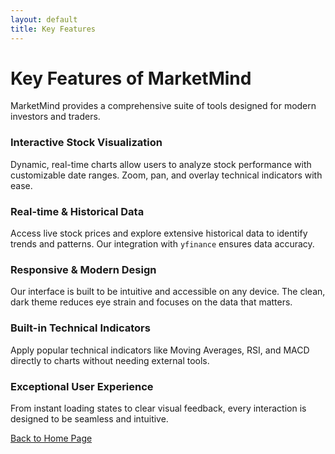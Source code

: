 ```yaml
---
layout: default
title: Key Features
---
```


# Key Features of MarketMind

MarketMind provides a comprehensive suite of tools designed for modern investors and traders.

### Interactive Stock Visualization
Dynamic, real-time charts allow users to analyze stock performance with customizable date ranges. Zoom, pan, and overlay technical indicators with ease.

### Real-time & Historical Data
Access live stock prices and explore extensive historical data to identify trends and patterns. Our integration with `yfinance` ensures data accuracy.

### Responsive & Modern Design
Our interface is built to be intuitive and accessible on any device. The clean, dark theme reduces eye strain and focuses on the data that matters.

### Built-in Technical Indicators
Apply popular technical indicators like Moving Averages, RSI, and MACD directly to charts without needing external tools.

### Exceptional User Experience
From instant loading states to clear visual feedback, every interaction is designed to be seamless and intuitive.


[Back to Home Page](./)
